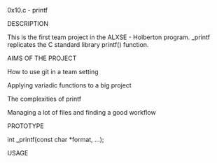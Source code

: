 0x10.c - printf

DESCRIPTION

This is the first team project in the ALXSE - Holberton program.
_printf replicates the C standard library printf() function.

AIMS OF THE PROJECT

How to use git in a team setting

Applying variadic functions to a big project

The complexities of printf

Managing a lot of files and finding a good workflow

PROTOTYPE

int _printf(const char *format, ...);

USAGE
